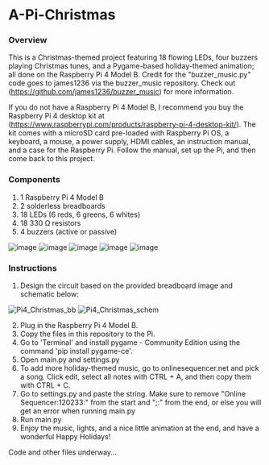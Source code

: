 # A-Pi-Christmas

### Overview
This is a Christmas-themed project featuring 18 flowing LEDs, four buzzers playing Christmas tunes, and a Pygame-based holiday-themed animation; all done on the Raspberry Pi 4 Model B. Credit for the "buzzer_music.py" code goes to james1236 via the buzzer_music repository. Check out (https://github.com/james1236/buzzer_music) for more information. 

If you do not have a Raspberry Pi 4 Model B, I recommend you buy the Raspberry Pi 4 desktop kit at (https://www.raspberrypi.com/products/raspberry-pi-4-desktop-kit/). The kit comes with a microSD card pre-loaded with Raspberry Pi OS, a keyboard, a mouse, a power supply, HDMI cables, an instruction manual, and a case for the Raspberry Pi. Follow the manual, set up the Pi, and then come back to this project.

### Components
1) 1 Raspberry Pi 4 Model B
2) 2 solderless breadboards
3) 18 LEDs (6 reds, 6 greens, 6 whites)
4) 18 330 Ω resistors
5) 4 buzzers (active or passive)

![image](https://github.com/mvinza34/A-Pi-Christmas/assets/89809703/fe967c6f-7c30-490a-afb0-8f094cf3486d)
![image](https://github.com/mvinza34/A-Pi-Christmas/assets/89809703/f9b7748c-cbdf-4863-9a52-ab4172356a34)
![image](https://github.com/mvinza34/A-Pi-Christmas/assets/89809703/e0cc6d3f-5641-47a1-af2b-bcce1920f391)
![image](https://github.com/mvinza34/A-Pi-Christmas/assets/89809703/1d06ce5e-34ec-4a39-b381-84ea7ed043e5)
![image](https://github.com/mvinza34/A-Pi-Christmas/assets/89809703/deaca4b2-57be-469d-a687-e3fa8ded298d)

### Instructions
1) Design the circuit based on the provided breadboard image and schematic below:

![Pi4_Christmas_bb](https://github.com/mvinza34/A-Pi-Christmas/assets/89809703/e19bd6b7-8da3-49e8-9fa1-e589f132ca03)
![Pi4_Christmas_schem](https://github.com/mvinza34/A-Pi-Christmas/assets/89809703/a8b7ba40-de1d-4967-aeb9-59c298127f77)

2) Plug in the Raspberry Pi 4 Model B.
3) Copy the files in this repository to the Pi.
4) Go to 'Terminal' and install pygame - Community Edition using the command 'pip install pygame-ce'.
5) Open main.py and settings.py
6) To add more holiday-themed music, go to onlinesequencer.net and pick a song. Click edit, select all notes with CTRL + A, and then copy them with CTRL + C.
7) Go to settings.py and paste the string. Make sure to remove "Online Sequencer:120233:" from the start and ";:" from the end, or else you will get an error when running main.py 
8) Run main.py
9) Enjoy the music, lights, and a nice little animation at the end, and have a wonderful Happy Holidays! 

   
Code and other files underway...
